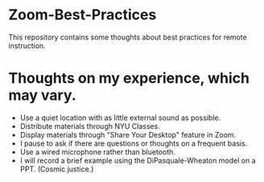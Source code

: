 # Zoom-Best-Practices
This repository contains some thoughts about best practices for remote instruction.

# Thoughts on my experience, which may vary.

* Use a quiet location with as little external sound as possible.  
* Distribute materials through NYU Classes.
* Display materials through "Share Your Desktop" feature in Zoom.
* I pause to ask if there are questions or thoughts on a frequent basis.
* Use a wired microphone rather than bluetooth.  
* I will record a brief example using the DiPasquale-Wheaton model on a PPT.  (Cosmic justice.)
